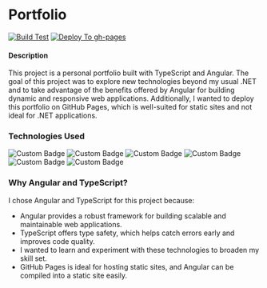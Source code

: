 # Portfolio 
[![Build Test](https://github.com/Carpenteri1/Portfolio/actions/workflows/build_test.yml/badge.svg?branch=master)](https://github.com/Carpenteri1/Portfolio/actions/workflows/build_test.yml)
[![Deploy To gh-pages](https://github.com/Carpenteri1/Portfolio/actions/workflows/build_execute_deploy.yml/badge.svg?branch=master)](https://github.com/Carpenteri1/Portfolio/actions/workflows/build_execute_deploy.yml)


#### Description

This project is a personal portfolio built with TypeScript and Angular. 
The goal of this project was to explore new technologies beyond my usual 
.NET and to take advantage of the benefits offered by Angular for building dynamic and responsive web applications. 
Additionally, I wanted to deploy this portfolio on GitHub Pages, which is well-suited for static sites and not ideal for .NET applications.

 ### Technologies Used
 ![Custom Badge](https://img.shields.io/badge/TypeScript-blue)
 ![Custom Badge](https://img.shields.io/badge/Angular-red)
 ![Custom Badge](https://img.shields.io/badge/HTML5-orange)
 ![Custom Badge](https://img.shields.io/badge/CSS-Yellow)
 ![Custom Badge](https://img.shields.io/badge/Bootstrap-purple)
 ![Custom Badge](https://img.shields.io/badge/Bootstrap-green)

### Why Angular and TypeScript?

I chose Angular and TypeScript for this project because:

- Angular provides a robust framework for building scalable and maintainable web applications.
- TypeScript offers type safety, which helps catch errors early and improves code quality.
- I wanted to learn and experiment with these technologies to broaden my skill set.
- GitHub Pages is ideal for hosting static sites, and Angular can be compiled into a static site easily.

